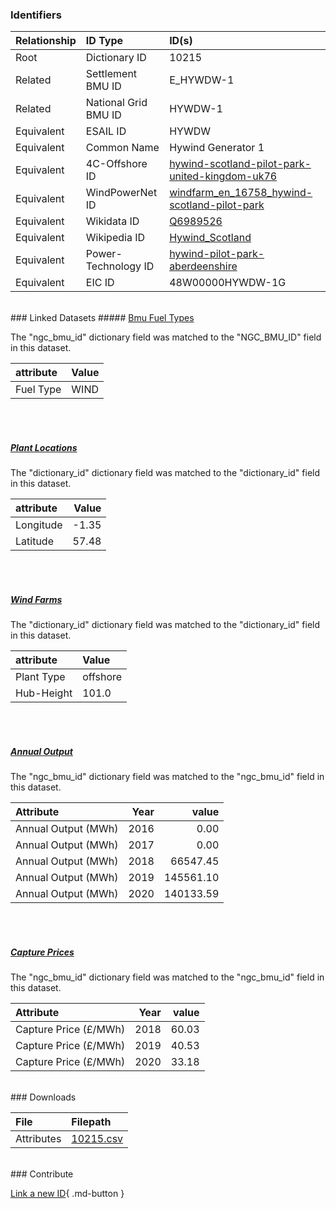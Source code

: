 ### Identifiers

| Relationship   | ID Type              | ID(s)                                                                                                                                                     |
|:---------------|:---------------------|:----------------------------------------------------------------------------------------------------------------------------------------------------------|
| Root           | Dictionary ID        | 10215                                                                                                                                                     |
| Related        | Settlement BMU ID    | E_HYWDW-1                                                                                                                                                 |
| Related        | National Grid BMU ID | HYWDW-1                                                                                                                                                   |
| Equivalent     | ESAIL ID             | HYWDW                                                                                                                                                     |
| Equivalent     | Common Name          | Hywind Generator 1                                                                                                                                        |
| Equivalent     | 4C-Offshore ID       | [hywind-scotland-pilot-park-united-kingdom-uk76](https://www.4coffshore.com/windfarms/united-kingdom/hywind-scotland-pilot-park-united-kingdom-uk76.html) |
| Equivalent     | WindPowerNet ID      | [windfarm_en_16758_hywind-scotland-pilot-park](https://www.thewindpower.net/windfarm_en_16758_hywind-scotland-pilot-park.php)                             |
| Equivalent     | Wikidata ID          | [Q6989526](https://www.wikidata.org/wiki/Q6989526)                                                                                                        |
| Equivalent     | Wikipedia ID         | [Hywind_Scotland](https://en.wikipedia.org/wiki/Hywind_Scotland)                                                                                          |
| Equivalent     | Power-Technology ID  | [hywind-pilot-park-aberdeenshire](https://www.power-technology.com/projects/hywind-pilot-park-aberdeenshire)                                              |
| Equivalent     | EIC ID               | 48W00000HYWDW-1G                                                                                                                                          |

<br>
### Linked Datasets
##### <a href="https://osuked.github.io/Power-Station-Dictionary/datasets/bmu-fuel-types">Bmu Fuel Types</a>



The "ngc_bmu_id" dictionary field was matched to the "NGC_BMU_ID" field in this dataset.

| attribute   | Value   |
|:------------|:--------|
| Fuel Type   | WIND    |

<br><br>
##### <a href="https://osuked.github.io/Power-Station-Dictionary/datasets/plant-locations">Plant Locations</a>



The "dictionary_id" dictionary field was matched to the "dictionary_id" field in this dataset.

| attribute   |   Value |
|:------------|--------:|
| Longitude   |   -1.35 |
| Latitude    |   57.48 |

<br><br>
##### <a href="https://osuked.github.io/Power-Station-Dictionary/datasets/wind-farms">Wind Farms</a>



The "dictionary_id" dictionary field was matched to the "dictionary_id" field in this dataset.

| attribute   | Value    |
|:------------|:---------|
| Plant Type  | offshore |
| Hub-Height  | 101.0    |

<br><br>
##### <a href="https://osuked.github.io/Power-Station-Dictionary/datasets/annual-output">Annual Output</a>



The "ngc_bmu_id" dictionary field was matched to the "ngc_bmu_id" field in this dataset.

| Attribute           |   Year |     value |
|:--------------------|-------:|----------:|
| Annual Output (MWh) |   2016 |      0.00 |
| Annual Output (MWh) |   2017 |      0.00 |
| Annual Output (MWh) |   2018 |  66547.45 |
| Annual Output (MWh) |   2019 | 145561.10 |
| Annual Output (MWh) |   2020 | 140133.59 |

<br><br>
##### <a href="https://osuked.github.io/Power-Station-Dictionary/datasets/capture-prices">Capture Prices</a>



The "ngc_bmu_id" dictionary field was matched to the "ngc_bmu_id" field in this dataset.

| Attribute             |   Year |   value |
|:----------------------|-------:|--------:|
| Capture Price (£/MWh) |   2018 |   60.03 |
| Capture Price (£/MWh) |   2019 |   40.53 |
| Capture Price (£/MWh) |   2020 |   33.18 |


<br>
### Downloads


| File       | Filepath                                                                              |
|:-----------|:--------------------------------------------------------------------------------------|
| Attributes | [10215.csv](https://osuked.github.io/Power-Station-Dictionary/object_attrs/10215.csv) |


<br>
### Contribute

[Link a new ID](https://docs.google.com/forms/d/e/1FAIpQLSc5jRsQ7NgiLLXbwo9PUdwTQyuqbRwThltG56-o6NVSe7E_nw/viewform?usp=pp_url&entry.251912331=10215){ .md-button }